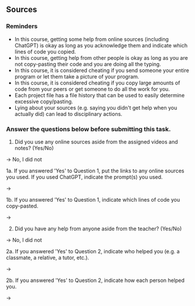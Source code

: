 ## Sources

### Reminders

* In this course, getting some help from online sources (including ChatGPT) is okay as long as you acknowledge them and indicate which lines of code you copied.
* In this course, getting help from other people is okay as long as you are not copy-pasting their code and you are doing all the typing.
* In this course, it is considered cheating if you send someone your entire program or let them take a picture of your program.
* In this course, it is considered cheating if you copy large amounts of code from your peers or get someone to do all the work for you.
* Each project file has a file history that can be used to easily determine excessive copy/pasting.
* Lying about your sources (e.g. saying you didn't get help when you actually did) can lead to disciplinary actions.

### Answer the questions below before submitting this task.

1. Did you use any online sources aside from the assigned videos and notes? (Yes/No)

→ No, I did not

1a. If you answered 'Yes' to Question 1, put the links to any online sources you used. If you used ChatGPT, indicate the prompt(s) you used.

→

1b. If you answered 'Yes' to Question 1, indicate which lines of code you copy-pasted.

→

2. Did you have any help from anyone aside from the teacher? (Yes/No)

→ No, I did not

2a. If you answered 'Yes' to Question 2, indicate who helped you (e.g. a classmate, a relative, a tutor, etc.).

→

2b. If you answered 'Yes' to Question 2, indicate how each person helped you. 

→
